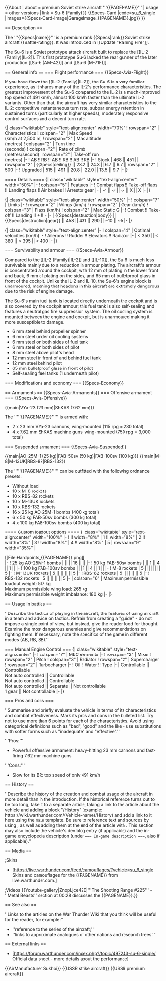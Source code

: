 {{About
| about = premium Soviet strike aircraft '''{{PAGENAME}}'''
| usage = other versions
| link = Su-6 (Family)
}}
{{Specs-Card
|code=su_6_single
|images={{Specs-Card-Image|GarageImage_{{PAGENAME}}.jpg}}
}}

== Description ==

<!-- ''In the description, the first part should be about the history of and the creation and combat usage of the aircraft, as well as its key features. In the second part, tell the reader about the aircraft in the game. Insert a screenshot of the vehicle, so that if the novice player does not remember the vehicle by name, he will immediately understand what kind of vehicle the article is talking about.'' -->

The '''{{Specs|name}}''' is a premium rank {{Specs|rank}} Soviet strike aircraft {{Battle-rating}}. It was introduced in [[Update "Raining Fire"]].

The Su-6 is a Soviet prototype attack aircraft built to replace the [[IL-2 (Family)|IL-2]]. This first prototype Su-6 lacked the rear gunner of the later production [[Su-6 (AM-42)]] and [[Su-6 (M-71F)]].

== General info ==
=== Flight performance ===
{{Specs-Avia-Flight}}

<!-- ''Describe how the aircraft behaves in the air. Speed, manoeuvrability, acceleration and allowable loads - these are the most important characteristics of the vehicle.'' -->

If you have flown the [[IL-2 (Family)|IL-2]], the Su-6 is a very familiar experience, as it shares many of the IL-2's performance characteristics. The greatest improvement of the Su-6 compared to the IL-2 is a much-improved top speed of 491 km/h, almost 100 km/h faster than the ultimate IL-2 variants. Other than that, the aircraft has very similar characteristics to the IL-2: competitive instantaneous turn rate, subpar energy retention in sustained turns (particularly at higher speeds), moderately responsive control surfaces and a decent turn rate.

{| class="wikitable" style="text-align:center" width="70%"
! rowspan="2" | Characteristics
! colspan="2" | Max Speed<br>(km/h at 2,500 m)
! rowspan="2" | Max altitude<br>(metres)
! colspan="2" | Turn time<br>(seconds)
! colspan="2" | Rate of climb<br>(metres/second)
! rowspan="2" | Take-off run<br>(metres)
|-
! AB !! RB !! AB !! RB !! AB !! RB
|-
! Stock
| 468 || 451 || rowspan="2" | {{Specs|ceiling}} || 23.2 || 24.3 || 6.7 || 6.7 || rowspan="2" | 500
|-
! Upgraded
| 515 || 491 || 20.8 || 22.0 || 13.5 || 9.7
|-
|}

==== Details ====
{| class="wikitable" style="text-align:center" width="50%"
|-
! colspan="5" | Features
|-
! Combat flaps !! Take-off flaps !! Landing flaps !! Air brakes !! Arrestor gear
|-
| ✓ || ✓ || ✓ || X || X <!-- ✓ -->
|-
|}

{| class="wikitable" style="text-align:center" width="50%"
|-
! colspan="7" | Limits
|-
! rowspan="2" | Wings (km/h)
! rowspan="2" | Gear (km/h)
! colspan="3" | Flaps (km/h)
! colspan="2" | Max Static G
|-
! Combat !! Take-off !! Landing !! + !! -
|-
| {{Specs|destruction|body}} || {{Specs|destruction|gear}} || 458 || 431 || 290 || ~10 || ~5
|-
|}

{| class="wikitable" style="text-align:center"
|-
! colspan="4" | Optimal velocities (km/h)
|-
! Ailerons !! Rudder !! Elevators !! Radiator
|-
| < 350 || < 380 || < 395 || > 400
|-
|}

=== Survivability and armour ===
{{Specs-Avia-Armour}}

<!-- ''Examine the survivability of the aircraft. Note how vulnerable the structure is and how secure the pilot is, whether the fuel tanks are armoured, etc. Describe the armour, if there is any, and also mention the vulnerability of other critical aircraft systems.'' -->

Compared to the [[IL-2 (Family)|IL-2]] and [[IL-10]], the Su-6 is much less survivable mainly due to a reduction in armour plating. The aircraft's armour is concentrated around the cockpit, with 12 mm of plating in the lower front and back, 6 mm of plating on the sides, and 65 mm of bulletproof glass in front of the cockpit. Unlike the IL-2 and IL-10, the Su-6's engine block is unarmoured, meaning that headons in this aircraft are extremely dangerous due to the risk of engine damage.

The Su-6's main fuel tank is located directly underneath the cockpit and is also covered by the cockpit armour; this fuel tank is also self-sealing and features a neutral gas fire suppression system. The oil cooling system is mounted between the engine and cockpit, but is unarmoured making it more susceptible to damage.

- 6 mm steel behind propeller spinner
- 6 mm steel under oil cooling systems
- 6 mm steel on both sides of fuel tank
- 6 mm steel on both sides of pilot
- 8 mm steel above pilot's head
- 12 mm steel in front of and behind fuel tank
- 12 mm steel behind pilot
- 65 mm bulletproof glass in front of pilot
- Self-sealing fuel tanks (1 underneath pilot)

=== Modifications and economy ===
{{Specs-Economy}}

== Armaments ==
{{Specs-Avia-Armaments}}
=== Offensive armament ===
{{Specs-Avia-Offensive}}

<!-- ''Describe the offensive armament of the aircraft, if any. Describe how effective the cannons and machine guns are in a battle, and also what belts or drums are better to use. If there is no offensive weaponry, delete this subsection.'' -->

{{main|VYa-23 (23 mm)|ShKAS (7.62 mm)}}

The '''''{{PAGENAME}}''''' is armed with:

- 2 x 23 mm VYa-23 cannons, wing-mounted (115 rpg = 230 total)
- 4 x 7.62 mm ShKAS machine guns, wing-mounted (750 rpg = 3,000 total)

=== Suspended armament ===
{{Specs-Avia-Suspended}}

<!-- ''Describe the aircraft's suspended armament: additional cannons under the wings, bombs, rockets and torpedoes. This section is especially important for bombers and attackers. If there is no suspended weaponry remove this subsection.'' -->

{{main|AO-25M-1 (25 kg)|FAB-50sv (50 kg)|FAB-100sv (100 kg)}}
{{main|M-8|M-13UK|RBS-82|RBS-132}}

The '''''{{PAGENAME}}''''' can be outfitted with the following ordnance presets:

- Without load
- 10 x M-8 rockets
- 10 x RBS-82 rockets
- 10 x M-13UK rockets
- 10 x RBS-132 rockets
- 16 x 25 kg AO-25M-1 bombs (400 kg total)
- 6 x 50 kg FAB-50sv bombs (300 kg total)
- 4 x 100 kg FAB-100sv bombs (400 kg total)

==== Custom loadout options ====
{| class="wikitable" style="text-align:center" width="100%"
|-
! !! width="8%" | 1 !! width="8%" | 2 !! width="8%" | 3 !! width="8%" | 4 !! width="8%" | 5
| rowspan="9" width="35%" | <div class="ttx-image">[[File:Hardpoints_{{PAGENAME}}.png]]</div>
|-
! 25 kg AO-25M-1 bombs
| || || 16 || ||
|-
! 50 kg FAB-50sv bombs
| || 1 || 4 || 1 ||
|-
! 100 kg FAB-100sv bombs
| || 1 || 4 || 1 ||
|-
! M-8 rockets
| 5 || || || || 5
|-
! M-13UK rockets
| 5 || || || || 5
|-
! RBS-82 rockets
| 5 || || || || 5
|-
! RBS-132 rockets
| 5 || || || || 5
|-
| colspan="6" | Maximum permissible loadout weight: 517 kg<br>Maximum permissible wing load: 265 kg<br>Maximum permissible weight imbalance: 180 kg
|-
|}

== Usage in battles ==

<!-- ''Describe the tactics of playing in the aircraft, the features of using aircraft in a team and advice on tactics. Refrain from creating a "guide" - do not impose a single point of view, but instead, give the reader food for thought. Examine the most dangerous enemies and give recommendations on fighting them. If necessary, note the specifics of the game in different modes (AB, RB, SB).'' -->

''Describe the tactics of playing in the aircraft, the features of using aircraft in a team and advice on tactics. Refrain from creating a "guide" - do not impose a single point of view, but instead, give the reader food for thought. Examine the most dangerous enemies and give recommendations on fighting them. If necessary, note the specifics of the game in different modes (AB, RB, SB).''

=== Manual Engine Control ===
{| class="wikitable" style="text-align:center"
|-
! colspan="7" | MEC elements
|-
! rowspan="2" | Mixer
! rowspan="2" | Pitch
! colspan="3" | Radiator
! rowspan="2" | Supercharger
! rowspan="2" | Turbocharger
|-
! Oil !! Water !! Type
|-
| Controllable || Controllable<br>Not auto controlled || Controllable<br>Not auto controlled || Controllable<br>Not auto controlled || Separate || Not controllable<br>1 gear || Not controllable
|-
|}

=== Pros and cons ===

<!-- ''Summarise and briefly evaluate the vehicle in terms of its characteristics and combat effectiveness. Mark its pros and cons in the bulleted list. Try not to use more than 6 points for each of the characteristics. Avoid using categorical definitions such as "bad", "good" and the like - use substitutions with softer forms such as "inadequate" and "effective".'' -->

''Summarise and briefly evaluate the vehicle in terms of its characteristics and combat effectiveness. Mark its pros and cons in the bulleted list. Try not to use more than 6 points for each of the characteristics. Avoid using categorical definitions such as "bad", "good" and the like - use substitutions with softer forms such as "inadequate" and "effective".''

'''Pros:'''

- Powerful offensive armament: heavy-hitting 23 mm cannons and fast-firing 7.62 mm machine guns

'''Cons:'''

- Slow for its BR: top speed of only 491 km/h

== History ==

<!-- ''Describe the history of the creation and combat usage of the aircraft in more detail than in the introduction. If the historical reference turns out to be too long, take it to a separate article, taking a link to the article about the vehicle and adding a block "/History" (example: <nowiki>https://wiki.warthunder.com/(Vehicle-name)/History</nowiki>) and add a link to it here using the <code>main</code> template. Be sure to reference text and sources by using <code><nowiki><ref></ref></nowiki></code>, as well as adding them at the end of the article with <code><nowiki><references /></nowiki></code>. This section may also include the vehicle's dev blog entry (if applicable) and the in-game encyclopedia description (under <code><nowiki>=== In-game description ===</nowiki></code>, also if applicable).'' -->

''Describe the history of the creation and combat usage of the aircraft in more detail than in the introduction. If the historical reference turns out to be too long, take it to a separate article, taking a link to the article about the vehicle and adding a block "/History" (example: <nowiki>https://wiki.warthunder.com/(Vehicle-name)/History</nowiki>) and add a link to it here using the <code>main</code> template. Be sure to reference text and sources by using <code><nowiki><ref></ref></nowiki></code>, as well as adding them at the end of the article with <code><nowiki><references /></nowiki></code>. This section may also include the vehicle's dev blog entry (if applicable) and the in-game encyclopedia description (under <code><nowiki>=== In-game description ===</nowiki></code>, also if applicable).''

== Media ==

<!-- ''Excellent additions to the article would be video guides, screenshots from the game, and photos.'' -->

;Skins

- [https://live.warthunder.com/feed/camouflages/?vehicle=su_6_single Skins and camouflages for the {{PAGENAME}} from live.warthunder.com.]

;Videos
{{Youtube-gallery|ZnopLjce42E|'''The Shooting Range #225''' - ''Metal Beasts'' section at 00:28 discusses the {{PAGENAME}}.}}

== See also ==

<!-- ''Links to the articles on the War Thunder Wiki that you think will be useful for the reader, for example:''
* ''reference to the series of the aircraft;''
* ''links to approximate analogues of other nations and research trees.'' -->

''Links to the articles on the War Thunder Wiki that you think will be useful for the reader, for example:''

- ''reference to the series of the aircraft;''
- ''links to approximate analogues of other nations and research trees.''

== External links ==

<!-- ''Paste links to sources and external resources, such as:''
* ''topic on the official game forum;''
* ''other literature.'' -->

- [https://forum.warthunder.com/index.php?/topic/497243-su-6-single/ Official data sheet - more details about the performance]

{{AirManufacturer Sukhoi}}
{{USSR strike aircraft}}
{{USSR premium aircraft}}
